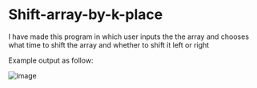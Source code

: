 # Shift-array-by-k-place
I have made this program in which user inputs the the array and chooses what time to shift the array and whether to shift it left or right

Example output as follow:


![image](https://user-images.githubusercontent.com/81582218/191830335-819b2aad-c31a-497a-9846-8aaa4b3db286.png)
